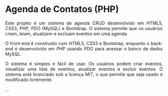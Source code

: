 # Agenda de Contatos (PHP)
<p align="justify">
Este projeto é um sistema de agenda CRUD desenvolvido em HTML5, CSS3, PHP, PDO (MySQL) e Bootstrap. O sistema permite que os usuários criem, leiam, atualizem e excluam eventos em uma agenda.</p>

<p align="justify">O front-end é construído com HTML5, CSS3 e Bootstrap, enquanto o back-end é desenvolvido em PHP usando PDO para acessar o banco de dados MySQL. </p>

<p align="justify">O sistema é simples e fácil de usar. Os usuários podem criar eventos, visualizar uma lista de eventos, atualizar eventos e excluir eventos. O sistema está licenciado sob a licença MIT, o que permite que seja usado e modificado livremente.</p>...
